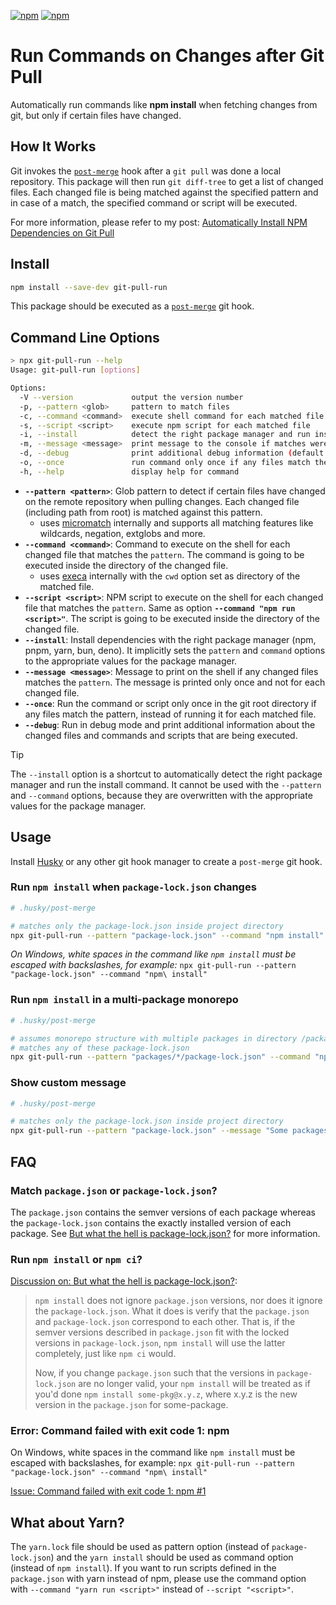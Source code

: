 [![npm](https://img.shields.io/npm/v/git-pull-run?label=git-pull-run)](https://www.npmjs.com/package/git-pull-run)
[![npm](https://img.shields.io/npm/dt/git-pull-run)](https://www.npmjs.com/package/git-pull-run)

# Run Commands on Changes after Git Pull
Automatically run commands like **npm install** when fetching changes from git, but only if certain files have changed.

## How It Works
Git invokes the [`post-merge`](https://git-scm.com/docs/githooks#_post_merge) hook after a `git pull` was done a local repository. This package will then run `git diff-tree` to get a list of changed files. Each changed file is being matched against the specified pattern and in case of a match, the specified command or script will be executed.

For more information, please refer to my post: [Automatically Install NPM Dependencies on Git Pull](https://dev.to/zirkelc/automatically-install-npm-dependencies-on-git-pull-bg0)

## Install
```sh
npm install --save-dev git-pull-run
```
This package should be executed as a [`post-merge`](https://git-scm.com/docs/githooks#_post_merge) git hook.

## Command Line Options
```sh
> npx git-pull-run --help
Usage: git-pull-run [options]

Options:
  -V --version             output the version number
  -p, --pattern <glob>     pattern to match files
  -c, --command <command>  execute shell command for each matched file
  -s, --script <script>    execute npm script for each matched file
  -i, --install            detect the right package manager and run install command
  -m, --message <message>  print message to the console if matches were found
  -d, --debug              print additional debug information (default: false)
  -o, --once               run command only once if any files match the pattern (default: false)
  -h, --help               display help for command
```
- **`--pattern <pattern>`**: Glob pattern to detect if certain files have changed on the remote repository when pulling changes. Each changed file (including path from root) is matched against this pattern.
  - uses [micromatch](https://www.npmjs.com/package/micromatch) internally and supports all matching features like wildcards, negation, extglobs and more.
- **`--command <command>`**: Command to execute on the shell for each changed file that matches the `pattern`. The command is going to be executed inside the directory of the changed file.
  - uses [execa](https://github.com/sindresorhus/execa) internally with the `cwd` option set as directory of the matched file.
- **`--script <script>`**: NPM script to execute on the shell for each changed file that matches the `pattern`. Same as option **`--command "npm run <script>"`**. The script is going to be executed inside the directory of the changed file.
- **`--install`**: Install dependencies with the right package manager (npm, pnpm, yarn, bun, deno). It implicitly sets the `pattern` and `command` options to the appropriate values for the package manager.
- **`--message <message>`**: Message to print on the shell if any changed files matches the `pattern`. The message is printed only once and not for each changed file.
- **`--once`**: Run the command or script only once in the git root directory if any files match the pattern, instead of running it for each matched file.
- **`--debug`**: Run in debug mode and print additional information about the changed files and commands and scripts that are being executed.

> [!TIP]
> The `--install` option is a shortcut to automatically detect the right package manager and run the install command. It cannot be used with the `--pattern` and `--command` options, because they are overwritten with the appropriate values for the package manager.

## Usage

Install [Husky](https://typicode.github.io/husky/how-to.html) or any other git hook manager to create a `post-merge` git hook.

### Run `npm install` when `package-lock.json` changes
```sh
# .husky/post-merge

# matches only the package-lock.json inside project directory
npx git-pull-run --pattern "package-lock.json" --command "npm install"
```
_On Windows, white spaces in the command like `npm install` must be escaped with backslashes, for example:_ `npx git-pull-run --pattern "package-lock.json" --command "npm\ install"`

### Run `npm install` in a multi-package monorepo
```sh
# .husky/post-merge

# assumes monorepo structure with multiple packages in directory /packages
# matches any of these package-lock.json
npx git-pull-run --pattern "packages/*/package-lock.json" --command "npm install"
```

### Show custom message
```sh
# .husky/post-merge

# matches only the package-lock.json inside project directory
npx git-pull-run --pattern "package-lock.json" --message "Some packages were changed. You may run npm install to update your dependencies..."
```

## FAQ
### Match `package.json` or `package-lock.json`?
The `package.json` contains the semver versions of each package whereas the `package-lock.json` contains the exactly installed version of each package. See [But what the hell is package-lock.json?](https://dev.to/saurabhdaware/but-what-the-hell-is-package-lock-json-b04) for more information.

### Run `npm install` or `npm ci`?
[Discussion on: But what the hell is package-lock.json?](https://dev.to/zkat/comment/epbj):
> `npm install` does not ignore `package.json` versions, nor does it ignore the `package-lock.json`. What it does is verify that the `package.json` and `package-lock.json` correspond to each other. That is, if the semver versions described in `package.json` fit with the locked versions in `package-lock.json`, `npm install` will use the latter completely, just like `npm ci` would.
>
> Now, if you change `package.json` such that the versions in `package-lock.json` are no longer valid, your `npm install` will be treated as if you'd done `npm install some-pkg@x.y.z`, where x.y.z is the new version in the `package.json` for some-package.

### Error: Command failed with exit code 1: npm

On Windows, white spaces in the command like `npm install` must be escaped with backslashes, for example: `npx git-pull-run --pattern "package-lock.json" --command "npm\ install"`

[Issue: Command failed with exit code 1: npm #1](https://github.com/zirkelc/git-pull-run/issues/1)

## What about Yarn?
The `yarn.lock` file should be used as pattern option (instead of `package-lock.json`) and the `yarn install` should be used as command option (instead of `npm install`). If you want to run scripts defined in the `package.json` with yarn instead of npm, please use the command option with `--command "yarn run <script>"` instead of `--script "<script>"`.

